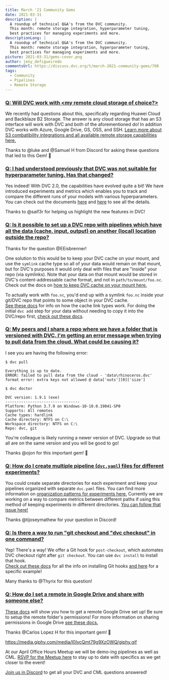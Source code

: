 ```yaml
---
title: March '21 Community Gems
date: 2021-03-31
description: |
  A roundup of technical Q&A's from the DVC community. 
  This month: remote storage integration, hyperparameter tuning,
  best practices for managing experiments and more.
descriptionLong: |
  A roundup of technical Q&A's from the DVC community. 
  This month: remote storage integration, hyperparameter tuning,
  best practices for managing experiments and more.
picture: 2021-03-31/gems-cover.png
author: jeny_defigueiredo
commentsUrl: https://discuss.dvc.org/t/march-2021-community-gems/708
tags:
  - Community
  - Pipelines
  - Remote Storage
---
```


### [Q: Will DVC work with <my remote cloud storage of choice?>](https://discord.com/channels/485586884165107732/563406153334128681/821493606770409493)

We recently had questions about this, specifically regarding Huawei Cloud and
Backblaze B2 Storage. The answer is any cloud storage that has an S3 interface
will work with DVC and both of the aforementioned do! In addition DVC works with
Azure, Google Drive, GS, OSS, and SSH.
[Learn more about S3 combatibility integrations and all available remote storage capabilities here.](https://dvc.org/doc/command-reference/remote)

Thanks to @luke and @Samuel H from Discord for asking these questions that led
to this Gem! 💎

### [Q: I had understood previously that DVC was not suitable for hyperparameter tuning. Has that changed?](https://discord.com/channels/485586884165107732/485596304961962003/820722752709328967)

Yes indeed! With DVC 2.0, the capabilities have evolved quite a bit! We have
introduced experiments and metrics which enables you to track and compare the
different runs of your models with various hyperparameters. You can check out
the documents [here](https://dvc.org/doc/start/experiments) and
[here](https://dvc.org/doc/start/metrics-parameters-plots) to see all the
details.

Thanks to @saif3r for helping us highlight the new features in DVC!

### [Q: Is it possible to set up a DVC repo with pipelines which have all the data (cache, input, output) on another (local) location outside the repo?](https://discord.com/channels/485586884165107732/485596304961962003/819509440217874473)

Thanks for the question @EEisbrenner!

One solution to this would be to keep your DVC cache on your mount, and use the
`symlink` cache type so all of your data would remain on that mount, but for
DVC's purposes it would only deal with files that are "inside" your repo (via
symlinks). Note that your data on that mount would be stored in DVC's
content-addressable cache format, and not in `path/to/mount/foo.nc`. Check out
the docs on
[how to keep DVC cache on your mount here.](https://dvc.org/doc/use-cases/shared-development-server)

To actually work with `foo.nc`, you'd end up with a symlink `foo.nc` inside your
git/DVC repo that points to some object in your DVC cache.  
[See these docs](https://dvc.org/doc/user-guide/large-dataset-optimization) for
info on how the cache link types work. For doing the initial `dvc add` step for
your data without needing to copy it into the DVC/repo first,
[check out these docs](https://dvc.org/doc/command-reference/add#example-transfer-to-the-cache).

### [Q: My peers and I share a repo where we have a folder that is versioned with DVC. I'm getting an error message when trying to pull data from the cloud. What could be causing it?](https://discord.com/channels/485586884165107732/563406153334128681/799617584336338954)

I see you are having the following error:

```dvc
$ dvc pull

Everything is up to date.
ERROR: failed to pull data from the cloud - 'data\rhinoceros.dvc' format error: extra keys not allowed @ data['outs'][0]['size']

$ dvc doctor

DVC version: 1.9.1 (exe)
---------------------------------
Platform: Python 3.7.9 on Windows-10-10.0.19041-SP0
Supports: All remotes
Cache types: hardlink
Cache directory: NTFS on C:\
Workspace directory: NTFS on C:\
Repo: dvc, git
```

You're colleague is likely running a newer version of DVC. Upgrade so that all
are on the same version and you will be good to go!

Thanks @ojon for this important gem! 💎

### [Q: How do I create multiple pipeline (`dvc.yaml`) files for different experiments?](https://discord.com/channels/485586884165107732/485596304961962003/824846339288334356)

You could create separate directories for each experiment and keep your
pipelines organized with separate `dvc.yaml` files. You can find more
information on
[organization patterns for experiments here.](https://dvc.org/doc/user-guide/experiment-management#organization-patterns)
Currently we are working on a way to compare metrics between different paths if
using this method of keeping experiments in different directories.
[You can follow that issue here!](https://github.com/iterative/dvc/issues/5074)

Thanks @tijoseymathew for your question in Discord!

### [Q: Is there a way to run "git checkout and "dvc checkout" in one command?](https://discord.com/channels/485586884165107732/563406153334128681/818488624303046677)

Yep! There's a way! We offer a Git hook for `post-checkout`, which automates DVC
checkout right after `git checkout`. You can use `dvc install` to install that
hook.  
[Check out these docs](https://dvc.org/doc/command-reference/install) for all
the info on installing Git hooks
[and here](https://dvc.org/doc/command-reference/install#example-checkout-both-git-and-dvc)
for a specific example!

Many thanks to @Thyrix for this question!

### [Q: How do I set a remote in Google Drive and share with someone else?](https://discord.com/channels/485586884165107732/563406153334128681/819432969260761131)

[These docs](https://dvc.org/doc/user-guide/setup-google-drive-remote) will show
you how to get a remote Google Drive set up! Be sure to setup the remote
folder's permissions! For more information on sharing permissions in Google
Drive
[see these docs.](https://support.google.com/drive/answer/7166529?co=GENIE.Platform%3DDesktop&hl=en)

Thanks @Carlos Lopez H for this important gem! 💎

https://media.giphy.com/media/l0IycQmt79g9XzOWQ/giphy.gif

At our April Office Hours Meetup we will be demo-ing pipelines as well as CML.
[RSVP for the Meetup here](https://www.meetup.com/DVC-Community-Virtual-Meetups/events/277245660/?isFirstPublish=true)
to stay up to date with specifics as we get closer to the event!

[Join us in Discord](https://discord.com/invite/dvwXA2N) to get all your DVC and
CML questions answered!
